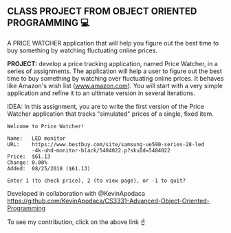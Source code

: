 ## CLASS PROJECT FROM OBJECT ORIENTED PROGRAMMING :computer:

A PRICE WATCHER application that will help you figure out the best time to buy something by watching fluctuating online prices.

**PROJECT:** develop a price tracking application, named
Price Watcher, in a series of assignments. The application
will help a user to figure out the best time to buy something by
watching over fluctuating online prices. It behaves like Amazon's wish
list (www.amazon.com). You will start with a very simple application
and refine it to an ultimate version in several iterations.

IDEA: In this assignment, you are to write the first version of the Price
Watcher application that tracks "simulated" prices of a single, fixed
item. 

    Welcome to Price Watcher!

    Name:   LED monitor
    URL:    https://www.bestbuy.com/site/samsung-ue590-series-28-led
            -4k-uhd-monitor-black/5484022.p?skuId=5484022
    Price:  $61.13
    Change: 0.00%
    Added:  08/25/2018 ($61.13)

    Enter 1 (to check price), 2 (to view page), or -1 to quit? 

Developed in collaboration with @KevinApodaca
https://github.com/KevinApodaca/CS3331-Advanced-Object-Oriented-Programming

To see my contribution, click on the above link :point_up:
